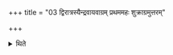 +++
title = "03 द्विरात्रस्यैन्द्रवायवाग्रम् प्रथममहः शुक्राग्रमुत्तरम्"

+++

<details><summary>थिते</summary>

द्विरात्रस्यैन्द्रवायवाग्रं प्रथममहः शुक्राग्रमुत्तरम् ३
</details>
